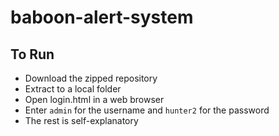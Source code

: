 # baboon-alert-system
## To Run
* Download the zipped repository
* Extract to a local folder
* Open login.html in a web browser
* Enter ```admin``` for the username and ```hunter2``` for the password
* The rest is self-explanatory
